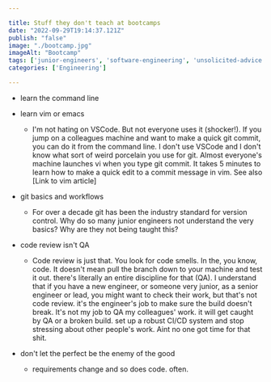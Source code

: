 ```yaml
---

title: Stuff they don't teach at bootcamps
date: "2022-09-29T19:14:37.121Z"
publish: "false"
image: "./bootcamp.jpg"
imageAlt: "Bootcamp"
tags: ['junior-engineers', 'software-engineering', 'unsolicited-advice']
categories: ['Engineering']

---
```


* learn the command line

* learn vim or emacs
    * I'm not hating on VSCode. But not everyone uses it (shocker!). If you jump on a colleagues machine
      and want to make a quick git commit, you can do it from the command line. I don't use VSCode and I don't know what sort
      of weird porcelain you use for git. Almost everyone's machine launches vi when you type git commit. It takes 5 minutes to learn
      how to make a quick edit to a commit message in vim. See also [Link to vim article]
* git basics and workflows
   - For over a decade git has been the industry standard for version control. Why do so many junior engineers not understand the very basics?
     Why are they not being taught this?
* code review isn't QA
    - Code review is just that. You look for code smells. In the, you know, code. It doesn't mean pull the branch down to your machine and test it out.
      there's literally an entire discipline for that (QA).
      I understand that if you have a new engineer, or someone very junior, as a senior engineer or lead, you might want to check their work, but that's not code review.
      it's the engineer's job to make sure the build doesn't break.
      It's not my job to QA my colleagues' work. it will get caught by QA or a broken build. set up a robust CI/CD system and stop stressing about other people's work.
      Aint no one got time for that shit.
* don't let the perfect be the enemy of the good
    * requirements change and so does code. often.
